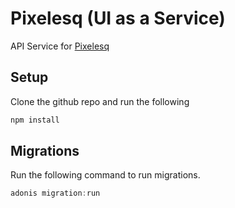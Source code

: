 # Pixelesq (UI as a Service)
API Service for [Pixelesq](https://pixelesq.com)


## Setup
Clone the github repo and run the following
```bash
npm install
```

## Migrations

Run the following command to run migrations.
```js
adonis migration:run
```
